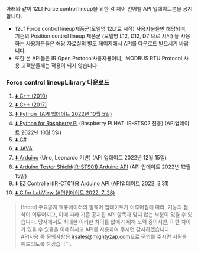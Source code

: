  아래와 같이 12Lf Force control lineup을 위한 각 제어 언어별 API 업데이트본을 공지합니다.
- 12Lf Force control lineup제품군(모델명 12Lf로 시작) 사용자분들만 해당되며, 기존의 Position control lineup 제품군 (모델명 L12, D12, D7 으로 시작) 을 사용하는 사용자분들은 해당 자료실의 별도 페이지에서 API를 다운로드 받으시기 바랍니다.
-  또한 본 API들은 IR Open Protocol사용자용이니,  MODBUS RTU Protocol 사용 고객분들께는 적용이 되지 않습니다.
### Force control lineupLibrary 다운로드 
1. [⬇️ C++ (2010)](https://drive.google.com/drive/folders/1JxnCtdwqvnIPVMGZCR-Yybqf1Ce3Df5I)
2. [⬇️ C++ (2017)](https://drive.google.com/drive/folders/1jDz_yk9cMfriBKoRMxv8PxlhWP8er5_h?usp=sharing)
3. [⬇️ Python  (API 업데이트 2022년 10월 5일)](https://drive.google.com/drive/folders/1PiKt_OWFT_a_mtAjxvhq6EymXDpNaIdS)
4. [⬇️ Python for Raspberry Pi](https://drive.google.com/drive/folders/1pavJ2U2ctLJCVsPmSzdlQKoQ33sjhVHF) (Raspberry Pi HAT  IR-STS02 전용) (API업데이트 2022년 10월 5일)
5. [⬇️ C#](https://drive.google.com/drive/folders/1wjvqx3OVNU9qhN0q9HytQbgpHrDn2xIi?usp=sharing)
6. [⬇️ JAVA](https://drive.google.com/drive/folders/1zCKHx-BRBjOQzjJZiFJhaBPTUEMrYR3h?usp=sharing)
7. [⬇️ Arduino](https://drive.google.com/drive/folders/1UBFr7pStA5cFa8f2ka0Agh-MJohdCo_2?usp=share_link) (Uno, Leonardo 기반) (API 업데이트 2022년 12월 15일)
8. [⬇️ Arduino Tester Shield(IR-STS01) Arduino API](https://drive.google.com/drive/folders/14BgxKKlbNE3iQNIqMLzv8Hvtup1mZlLN?usp=share_link) (API 업데이트 2022년 12월 15일)
9. [⬇️ EZ Controller(IR-CT01)용 Arduino API (API업데이트 2022. 3.31)](https://drive.google.com/file/d/1gnpz7gdhOqTuFVuHxabJKpLKsAKc_nWO/view?usp=sharing)
10. [⬇️ C for LabView (API업데이트 2022. 7. 28)](https://drive.google.com/file/d/1ViUgCf3VOBJcj0frWopDGWBsBO2zpLSh/view)


>[!note] 주요공지
>액츄에이터의 펌웨어 업데이트가 이루어짐에 따라, 기능의 첨삭이 이루어지고, 이에 따라 기존 공지된 API 항목과 맞지 않는 부분이 있을 수 있습니다. 
>당사에서도 최대한 이러한 차이를 없애기 위해 노력 중이지만, 이런 차이가 있을 수 있음을 이해하시고 API를 사용하여 주시면 감사하겠습니다.    
>API사용 중 문의사항은 [irsales@mightyzap.com](mailto:irsales@mightyzap.com)으로 문의를 주시면 지원을 해드리도록 하겠습니다.